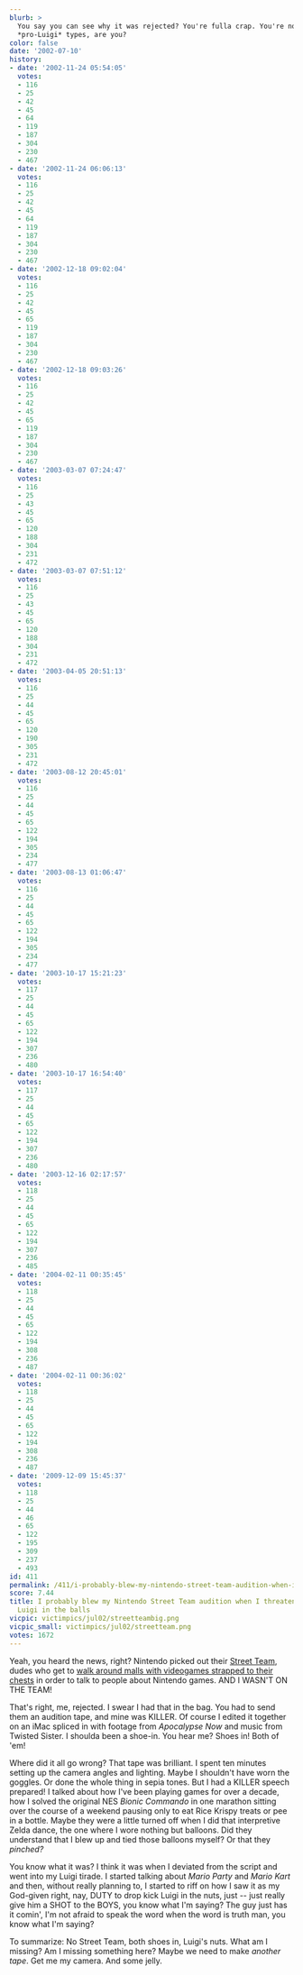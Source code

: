 ```yaml
---
blurb: >
  You say you can see why it was rejected? You're fulla crap. You're not one of those
  *pro-Luigi* types, are you?
color: false
date: '2002-07-10'
history:
- date: '2002-11-24 05:54:05'
  votes:
  - 116
  - 25
  - 42
  - 45
  - 64
  - 119
  - 187
  - 304
  - 230
  - 467
- date: '2002-11-24 06:06:13'
  votes:
  - 116
  - 25
  - 42
  - 45
  - 64
  - 119
  - 187
  - 304
  - 230
  - 467
- date: '2002-12-18 09:02:04'
  votes:
  - 116
  - 25
  - 42
  - 45
  - 65
  - 119
  - 187
  - 304
  - 230
  - 467
- date: '2002-12-18 09:03:26'
  votes:
  - 116
  - 25
  - 42
  - 45
  - 65
  - 119
  - 187
  - 304
  - 230
  - 467
- date: '2003-03-07 07:24:47'
  votes:
  - 116
  - 25
  - 43
  - 45
  - 65
  - 120
  - 188
  - 304
  - 231
  - 472
- date: '2003-03-07 07:51:12'
  votes:
  - 116
  - 25
  - 43
  - 45
  - 65
  - 120
  - 188
  - 304
  - 231
  - 472
- date: '2003-04-05 20:51:13'
  votes:
  - 116
  - 25
  - 44
  - 45
  - 65
  - 120
  - 190
  - 305
  - 231
  - 472
- date: '2003-08-12 20:45:01'
  votes:
  - 116
  - 25
  - 44
  - 45
  - 65
  - 122
  - 194
  - 305
  - 234
  - 477
- date: '2003-08-13 01:06:47'
  votes:
  - 116
  - 25
  - 44
  - 45
  - 65
  - 122
  - 194
  - 305
  - 234
  - 477
- date: '2003-10-17 15:21:23'
  votes:
  - 117
  - 25
  - 44
  - 45
  - 65
  - 122
  - 194
  - 307
  - 236
  - 480
- date: '2003-10-17 16:54:40'
  votes:
  - 117
  - 25
  - 44
  - 45
  - 65
  - 122
  - 194
  - 307
  - 236
  - 480
- date: '2003-12-16 02:17:57'
  votes:
  - 118
  - 25
  - 44
  - 45
  - 65
  - 122
  - 194
  - 307
  - 236
  - 485
- date: '2004-02-11 00:35:45'
  votes:
  - 118
  - 25
  - 44
  - 45
  - 65
  - 122
  - 194
  - 308
  - 236
  - 487
- date: '2004-02-11 00:36:02'
  votes:
  - 118
  - 25
  - 44
  - 45
  - 65
  - 122
  - 194
  - 308
  - 236
  - 487
- date: '2009-12-09 15:45:37'
  votes:
  - 118
  - 25
  - 44
  - 46
  - 65
  - 122
  - 195
  - 309
  - 237
  - 493
id: 411
permalink: /411/i-probably-blew-my-nintendo-street-team-audition-when-i-threatened-to-kneedrop-luigi-in-the-balls/
score: 7.44
title: I probably blew my Nintendo Street Team audition when I threatened to knee-drop
  Luigi in the balls
vicpic: victimpics/jul02/streetteambig.png
vicpic_small: victimpics/jul02/streetteam.png
votes: 1672
---
```


Yeah, you heard the news, right? Nintendo picked out their [Street
Team](http://web.archive.org/web/20020710000000/http://www.nintendo.com/streetteam/),
dudes who get to [walk around malls with videogames strapped to their
chests](http://web.archive.org/web/20020710000000/http://www.cnn.com/2002/TECH/ptech/07/09/video.game.jobs.ap/index.html)
in order to talk to people about Nintendo games. AND I WASN'T ON THE
TEAM!

That's right, me, rejected. I swear I had that in the bag. You had to
send them an audition tape, and mine was KILLER. Of course I edited it
together on an iMac spliced in with footage from *Apocalypse Now* and
music from Twisted Sister. I shoulda been a shoe-in. You hear me? Shoes
in! Both of 'em!

Where did it all go wrong? That tape was brilliant. I spent ten minutes
setting up the camera angles and lighting. Maybe I shouldn't have worn
the goggles. Or done the whole thing in sepia tones. But I had a KILLER
speech prepared! I talked about how I've been playing games for over a
decade, how I solved the original NES *Bionic Commando* in one marathon
sitting over the course of a weekend pausing only to eat Rice Krispy
treats or pee in a bottle. Maybe they were a little turned off when I
did that interpretive Zelda dance, the one where I wore nothing but
balloons. Did they understand that I blew up and tied those balloons
myself? Or that they *pinched?*

You know what it was? I think it was when I deviated from the script and
went into my Luigi tirade. I started talking about *Mario Party* and
*Mario Kart* and then, without really planning to, I started to riff on
how I saw it as my God-given right, nay, DUTY to drop kick Luigi in the
nuts, just -- just really give him a SHOT to the BOYS, you know what I'm
saying? The guy just has it comin', I'm not afraid to speak the word
when the word is truth man, you know what I'm saying?

To summarize: No Street Team, both shoes in, Luigi's nuts. What am I
missing? Am I missing something here? Maybe we need to make *another
tape*. Get me my camera. And some jelly.